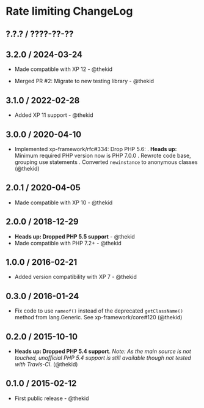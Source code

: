 Rate limiting ChangeLog
========================================================================

## ?.?.? / ????-??-??

## 3.2.0 / 2024-03-24

* Made compatible with XP 12 - @thekid

* Merged PR #2: Migrate to new testing library - @thekid

## 3.1.0 / 2022-02-28

* Added XP 11 support - @thekid

## 3.0.0 / 2020-04-10

* Implemented xp-framework/rfc#334: Drop PHP 5.6:
  . **Heads up:** Minimum required PHP version now is PHP 7.0.0
  . Rewrote code base, grouping use statements
  . Converted `newinstance` to anonymous classes
  (@thekid)

## 2.0.1 / 2020-04-05

* Made compatible with XP 10 - @thekid

## 2.0.0 / 2018-12-29

* **Heads up: Dropped PHP 5.5 support** - @thekid
* Made compatible with PHP 7.2+ - @thekid

## 1.0.0 / 2016-02-21

* Added version compatibility with XP 7 - @thekid

## 0.3.0 / 2016-01-24

* Fix code to use `nameof()` instead of the deprecated `getClassName()`
  method from lang.Generic. See xp-framework/core#120
  (@thekid)

## 0.2.0 / 2015-10-10

* **Heads up: Dropped PHP 5.4 support**. *Note: As the main source is not
  touched, unofficial PHP 5.4 support is still available though not tested
  with Travis-CI*.
  (@thekid)

## 0.1.0 / 2015-02-12

* First public release - @thekid

